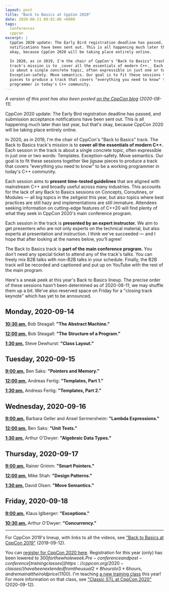 ```yaml
---
layout: post
title: "Back to Basics at CppCon 2020"
date: 2020-08-11 00:01:00 +0000
tags:
  conferences
  cppcon
excerpt: |
  CppCon 2020 update: The Early Bird registration deadline has passed, and submission acceptance
  notifications have been sent out. This is all happening much later than last year, but that's
  okay, because CppCon 2020 will be taking place entirely online.

  In 2020, as in 2019, I'm the chair of CppCon's "Back to Basics" track. The Back to Basics
  track's mission is to _cover all the essentials of modern C++._ Each session in the track
  is about a single concrete topic, often expressible in just one or two words: Templates.
  Exception-safety. Move semantics. Our goal is to fit these sessions together like jigsaw
  pieces to produce a track that covers "everything you need to know" to be a working
  programmer in today's C++ community.
---
```


_A version of this post has also been posted [on the CppCon blog](https://cppcon.org/b2b2020/) (2020-08-11)._

CppCon 2020 update: The Early Bird registration deadline has passed, and submission acceptance
notifications have been sent out. This is all happening much later than last year, but that's
okay, because CppCon 2020 will be taking place entirely online.

In 2020, as in 2019, I'm the chair of CppCon's "Back to Basics" track. The Back to Basics
track's mission is to <b>cover all the essentials of modern C++.</b> Each session in the track
is about a single concrete topic, often expressible in just one or two words: Templates.
Exception-safety. Move semantics. Our goal is to fit these sessions together like jigsaw
pieces to produce a track that covers "everything you need to know" to be a working
programmer in today's C++ community.

Each session aims to <b>present time-tested guidelines</b> that are aligned with mainstream C++
and broadly useful across many industries. This accounts for the lack of any Back to Basics
sessions on Concepts, Coroutines, or Modules — all big topics in the zeitgeist this year,
but also topics where best practices are still hazy and implementations are
still immature. Attendees seeking information on cutting-edge features of C++20 will find
plenty of what they seek in CppCon 2020's main conference program.

Each session in the track is <b>presented by an expert instructor.</b> We aim to get presenters
who are not only experts on the technical material, but also experts at presentation and
instruction. I think we've succeeded — and I hope that after looking at the names below,
you'll agree!

The Back to Basics track is <b>part of the main conference program.</b> You don't need any special ticket
to attend any of the track's talks. You can freely mix B2B talks with non-B2B talks in your schedule.
Finally, the B2B track _will_ be recorded and captioned and put up on YouTube with the rest of
the main program.

Here's a sneak peek at this year's Back to Basics lineup. The precise order of
these sessions hasn't been determined as of 2020-08-11; we may shuffle them up
a bit. We've also reserved space on Friday for a "closing track keynote" which
has yet to be announced.


## Monday, 2020-09-14

[<b>10:30 am.</b>](https://cppcon2020.sched.com/event/e79j/)
Bob Steagall: <b>"The Abstract Machine."</b>

[<b>12:00 pm.</b>](https://cppcon2020.sched.com/event/e7C9/)
Bob Steagall: <b>"The Structure of a Program."</b>

[<b>1:30 pm.</b>](https://cppcon2020.sched.com/event/e7Bu/)
Steve Dewhurst: <b>"Class Layout."</b>

## Tuesday, 2020-09-15

[<b>9:00 am.</b>](https://cppcon2020.sched.com/event/e7C5/)
Ben Saks: <b>"Pointers and Memory."</b>

[<b>12:00 pm.</b>](https://cppcon2020.sched.com/event/e7AV/)
Andreas Fertig: <b>"Templates, Part 1."</b>

[<b>1:30 pm.</b>](https://cppcon2020.sched.com/event/e7AX/)
Andreas Fertig: <b>"Templates, Part 2."</b>

## Wednesday, 2020-09-16

[<b>9:00 am.</b>](https://cppcon2020.sched.com/event/e7B5/)
Barbara Geller and Ansel Sermersheim: <b>"Lambda Expressions."</b>

[<b>12:00 pm.</b>](https://cppcon2020.sched.com/event/e7C3/)
Ben Saks: <b>"Unit Tests."</b>

[<b>1:30 pm.</b>](https://cppcon2020.sched.com/event/e7Ad/)
Arthur O'Dwyer: <b>"Algebraic Data Types."</b>

## Thursday, 2020-09-17

[<b>9:00 am.</b>](https://cppcon2020.sched.com/event/e7Ah/)
Rainer Grimm: <b>"Smart Pointers."</b>

[<b>12:00 pm.</b>](https://cppcon2020.sched.com/event/e7BZ/)
Mike Shah: <b>"Design Patterns."</b>

[<b>1:30 pm.</b>](https://cppcon2020.sched.com/event/e7Aa/)
David Olsen: <b>"Move Semantics."</b>

## Friday, 2020-09-18

[<b>9:00 am.</b>](https://cppcon2020.sched.com/event/e7AF/)
Klaus Iglberger: <b>"Exceptions."</b>

[<b>10:30 am.</b>](https://cppcon2020.sched.com/event/e7Ab/)
Arthur O'Dwyer: <b>"Concurrency."</b>

----

For CppCon 2019's lineup, with links to all the videos, see
["Back to Basics at CppCon 2019"](/blog/2019/09/12/cppcon-2019-b2b-track)
(2019-09-12).

You can [register for CppCon 2020 here](https://cppcon.org/registration/). Registration for
this year (only) has been lowered to $300 for the whole week. Pre-conference and post-conference
[training classes](https://cppcon.org/2020-classes/) have been extended from the usual 2×8 hours
to 3×6 hours, and remain at their old price ($1100).
I'm teaching [a new training class](https://cppcon.org/class-2020-classic-stl/) this year!
For more information on that class, see
["Classic STL at CppCon 2020"](/blog/2020/09/12/classic-stl-at-cppcon-2020/) (2020-09-12).
